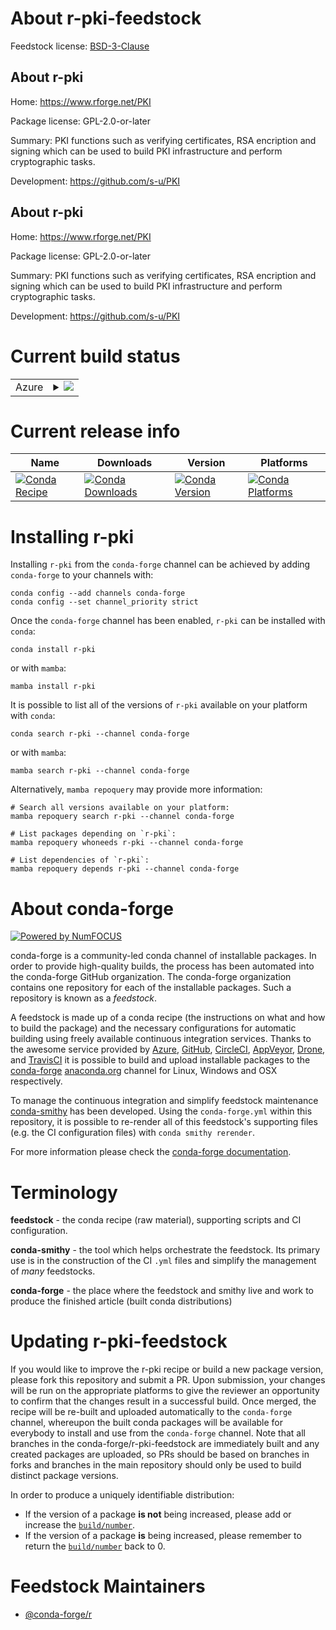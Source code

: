 About r-pki-feedstock
=====================

Feedstock license: [BSD-3-Clause](https://github.com/conda-forge/r-pki-feedstock/blob/main/LICENSE.txt)


About r-pki
-----------

Home: https://www.rforge.net/PKI

Package license: GPL-2.0-or-later

Summary: PKI functions such as verifying certificates, RSA encription and signing which can be used to build PKI infrastructure and perform cryptographic tasks.

Development: https://github.com/s-u/PKI

About r-pki
-----------

Home: https://www.rforge.net/PKI

Package license: GPL-2.0-or-later

Summary: PKI functions such as verifying certificates, RSA encription and signing which can be used to build PKI infrastructure and perform cryptographic tasks.

Development: https://github.com/s-u/PKI

Current build status
====================


<table>
    
  <tr>
    <td>Azure</td>
    <td>
      <details>
        <summary>
          <a href="https://dev.azure.com/conda-forge/feedstock-builds/_build/latest?definitionId=1446&branchName=main">
            <img src="https://dev.azure.com/conda-forge/feedstock-builds/_apis/build/status/r-pki-feedstock?branchName=main">
          </a>
        </summary>
        <table>
          <thead><tr><th>Variant</th><th>Status</th></tr></thead>
          <tbody><tr>
              <td>linux_64_r_base4.3</td>
              <td>
                <a href="https://dev.azure.com/conda-forge/feedstock-builds/_build/latest?definitionId=1446&branchName=main">
                  <img src="https://dev.azure.com/conda-forge/feedstock-builds/_apis/build/status/r-pki-feedstock?branchName=main&jobName=linux&configuration=linux%20linux_64_r_base4.3" alt="variant">
                </a>
              </td>
            </tr><tr>
              <td>linux_64_r_base4.4</td>
              <td>
                <a href="https://dev.azure.com/conda-forge/feedstock-builds/_build/latest?definitionId=1446&branchName=main">
                  <img src="https://dev.azure.com/conda-forge/feedstock-builds/_apis/build/status/r-pki-feedstock?branchName=main&jobName=linux&configuration=linux%20linux_64_r_base4.4" alt="variant">
                </a>
              </td>
            </tr><tr>
              <td>linux_aarch64_r_base4.3</td>
              <td>
                <a href="https://dev.azure.com/conda-forge/feedstock-builds/_build/latest?definitionId=1446&branchName=main">
                  <img src="https://dev.azure.com/conda-forge/feedstock-builds/_apis/build/status/r-pki-feedstock?branchName=main&jobName=linux&configuration=linux%20linux_aarch64_r_base4.3" alt="variant">
                </a>
              </td>
            </tr><tr>
              <td>linux_aarch64_r_base4.4</td>
              <td>
                <a href="https://dev.azure.com/conda-forge/feedstock-builds/_build/latest?definitionId=1446&branchName=main">
                  <img src="https://dev.azure.com/conda-forge/feedstock-builds/_apis/build/status/r-pki-feedstock?branchName=main&jobName=linux&configuration=linux%20linux_aarch64_r_base4.4" alt="variant">
                </a>
              </td>
            </tr><tr>
              <td>linux_ppc64le_r_base4.3</td>
              <td>
                <a href="https://dev.azure.com/conda-forge/feedstock-builds/_build/latest?definitionId=1446&branchName=main">
                  <img src="https://dev.azure.com/conda-forge/feedstock-builds/_apis/build/status/r-pki-feedstock?branchName=main&jobName=linux&configuration=linux%20linux_ppc64le_r_base4.3" alt="variant">
                </a>
              </td>
            </tr><tr>
              <td>linux_ppc64le_r_base4.4</td>
              <td>
                <a href="https://dev.azure.com/conda-forge/feedstock-builds/_build/latest?definitionId=1446&branchName=main">
                  <img src="https://dev.azure.com/conda-forge/feedstock-builds/_apis/build/status/r-pki-feedstock?branchName=main&jobName=linux&configuration=linux%20linux_ppc64le_r_base4.4" alt="variant">
                </a>
              </td>
            </tr><tr>
              <td>osx_64_r_base4.3</td>
              <td>
                <a href="https://dev.azure.com/conda-forge/feedstock-builds/_build/latest?definitionId=1446&branchName=main">
                  <img src="https://dev.azure.com/conda-forge/feedstock-builds/_apis/build/status/r-pki-feedstock?branchName=main&jobName=osx&configuration=osx%20osx_64_r_base4.3" alt="variant">
                </a>
              </td>
            </tr><tr>
              <td>osx_64_r_base4.4</td>
              <td>
                <a href="https://dev.azure.com/conda-forge/feedstock-builds/_build/latest?definitionId=1446&branchName=main">
                  <img src="https://dev.azure.com/conda-forge/feedstock-builds/_apis/build/status/r-pki-feedstock?branchName=main&jobName=osx&configuration=osx%20osx_64_r_base4.4" alt="variant">
                </a>
              </td>
            </tr><tr>
              <td>osx_arm64_r_base4.3</td>
              <td>
                <a href="https://dev.azure.com/conda-forge/feedstock-builds/_build/latest?definitionId=1446&branchName=main">
                  <img src="https://dev.azure.com/conda-forge/feedstock-builds/_apis/build/status/r-pki-feedstock?branchName=main&jobName=osx&configuration=osx%20osx_arm64_r_base4.3" alt="variant">
                </a>
              </td>
            </tr><tr>
              <td>osx_arm64_r_base4.4</td>
              <td>
                <a href="https://dev.azure.com/conda-forge/feedstock-builds/_build/latest?definitionId=1446&branchName=main">
                  <img src="https://dev.azure.com/conda-forge/feedstock-builds/_apis/build/status/r-pki-feedstock?branchName=main&jobName=osx&configuration=osx%20osx_arm64_r_base4.4" alt="variant">
                </a>
              </td>
            </tr><tr>
              <td>win_64_r_base4.3</td>
              <td>
                <a href="https://dev.azure.com/conda-forge/feedstock-builds/_build/latest?definitionId=1446&branchName=main">
                  <img src="https://dev.azure.com/conda-forge/feedstock-builds/_apis/build/status/r-pki-feedstock?branchName=main&jobName=win&configuration=win%20win_64_r_base4.3" alt="variant">
                </a>
              </td>
            </tr><tr>
              <td>win_64_r_base4.4</td>
              <td>
                <a href="https://dev.azure.com/conda-forge/feedstock-builds/_build/latest?definitionId=1446&branchName=main">
                  <img src="https://dev.azure.com/conda-forge/feedstock-builds/_apis/build/status/r-pki-feedstock?branchName=main&jobName=win&configuration=win%20win_64_r_base4.4" alt="variant">
                </a>
              </td>
            </tr>
          </tbody>
        </table>
      </details>
    </td>
  </tr>
</table>

Current release info
====================

| Name | Downloads | Version | Platforms |
| --- | --- | --- | --- |
| [![Conda Recipe](https://img.shields.io/badge/recipe-r--pki-green.svg)](https://anaconda.org/conda-forge/r-pki) | [![Conda Downloads](https://img.shields.io/conda/dn/conda-forge/r-pki.svg)](https://anaconda.org/conda-forge/r-pki) | [![Conda Version](https://img.shields.io/conda/vn/conda-forge/r-pki.svg)](https://anaconda.org/conda-forge/r-pki) | [![Conda Platforms](https://img.shields.io/conda/pn/conda-forge/r-pki.svg)](https://anaconda.org/conda-forge/r-pki) |

Installing r-pki
================

Installing `r-pki` from the `conda-forge` channel can be achieved by adding `conda-forge` to your channels with:

```
conda config --add channels conda-forge
conda config --set channel_priority strict
```

Once the `conda-forge` channel has been enabled, `r-pki` can be installed with `conda`:

```
conda install r-pki
```

or with `mamba`:

```
mamba install r-pki
```

It is possible to list all of the versions of `r-pki` available on your platform with `conda`:

```
conda search r-pki --channel conda-forge
```

or with `mamba`:

```
mamba search r-pki --channel conda-forge
```

Alternatively, `mamba repoquery` may provide more information:

```
# Search all versions available on your platform:
mamba repoquery search r-pki --channel conda-forge

# List packages depending on `r-pki`:
mamba repoquery whoneeds r-pki --channel conda-forge

# List dependencies of `r-pki`:
mamba repoquery depends r-pki --channel conda-forge
```


About conda-forge
=================

[![Powered by
NumFOCUS](https://img.shields.io/badge/powered%20by-NumFOCUS-orange.svg?style=flat&colorA=E1523D&colorB=007D8A)](https://numfocus.org)

conda-forge is a community-led conda channel of installable packages.
In order to provide high-quality builds, the process has been automated into the
conda-forge GitHub organization. The conda-forge organization contains one repository
for each of the installable packages. Such a repository is known as a *feedstock*.

A feedstock is made up of a conda recipe (the instructions on what and how to build
the package) and the necessary configurations for automatic building using freely
available continuous integration services. Thanks to the awesome service provided by
[Azure](https://azure.microsoft.com/en-us/services/devops/), [GitHub](https://github.com/),
[CircleCI](https://circleci.com/), [AppVeyor](https://www.appveyor.com/),
[Drone](https://cloud.drone.io/welcome), and [TravisCI](https://travis-ci.com/)
it is possible to build and upload installable packages to the
[conda-forge](https://anaconda.org/conda-forge) [anaconda.org](https://anaconda.org/)
channel for Linux, Windows and OSX respectively.

To manage the continuous integration and simplify feedstock maintenance
[conda-smithy](https://github.com/conda-forge/conda-smithy) has been developed.
Using the ``conda-forge.yml`` within this repository, it is possible to re-render all of
this feedstock's supporting files (e.g. the CI configuration files) with ``conda smithy rerender``.

For more information please check the [conda-forge documentation](https://conda-forge.org/docs/).

Terminology
===========

**feedstock** - the conda recipe (raw material), supporting scripts and CI configuration.

**conda-smithy** - the tool which helps orchestrate the feedstock.
                   Its primary use is in the construction of the CI ``.yml`` files
                   and simplify the management of *many* feedstocks.

**conda-forge** - the place where the feedstock and smithy live and work to
                  produce the finished article (built conda distributions)


Updating r-pki-feedstock
========================

If you would like to improve the r-pki recipe or build a new
package version, please fork this repository and submit a PR. Upon submission,
your changes will be run on the appropriate platforms to give the reviewer an
opportunity to confirm that the changes result in a successful build. Once
merged, the recipe will be re-built and uploaded automatically to the
`conda-forge` channel, whereupon the built conda packages will be available for
everybody to install and use from the `conda-forge` channel.
Note that all branches in the conda-forge/r-pki-feedstock are
immediately built and any created packages are uploaded, so PRs should be based
on branches in forks and branches in the main repository should only be used to
build distinct package versions.

In order to produce a uniquely identifiable distribution:
 * If the version of a package **is not** being increased, please add or increase
   the [``build/number``](https://docs.conda.io/projects/conda-build/en/latest/resources/define-metadata.html#build-number-and-string).
 * If the version of a package **is** being increased, please remember to return
   the [``build/number``](https://docs.conda.io/projects/conda-build/en/latest/resources/define-metadata.html#build-number-and-string)
   back to 0.

Feedstock Maintainers
=====================

* [@conda-forge/r](https://github.com/orgs/conda-forge/teams/r/)


